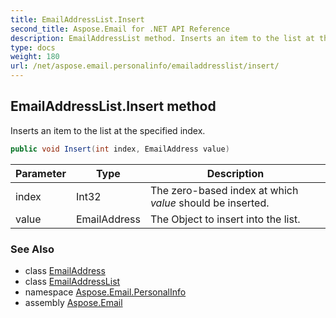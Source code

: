 ```yaml
---
title: EmailAddressList.Insert
second_title: Aspose.Email for .NET API Reference
description: EmailAddressList method. Inserts an item to the list at the specified index
type: docs
weight: 180
url: /net/aspose.email.personalinfo/emailaddresslist/insert/
---
```

## EmailAddressList.Insert method

Inserts an item to the list at the specified index.

```csharp
public void Insert(int index, EmailAddress value)
```

| Parameter | Type | Description |
| --- | --- | --- |
| index | Int32 | The zero-based index at which *value* should be inserted. |
| value | EmailAddress | The Object to insert into the list. |

### See Also

* class [EmailAddress](../../emailaddress/)
* class [EmailAddressList](../)
* namespace [Aspose.Email.PersonalInfo](../../emailaddresslist/)
* assembly [Aspose.Email](../../../)


